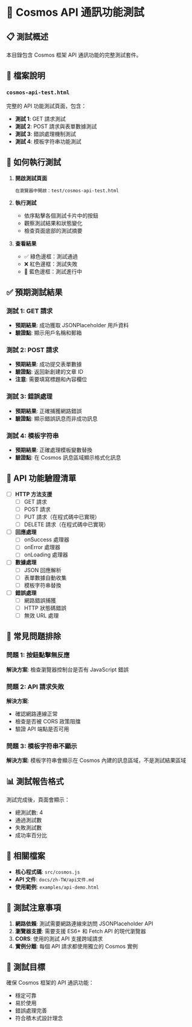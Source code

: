 # 🧪 Cosmos API 通訊功能測試

## 📋 測試概述

本目錄包含 Cosmos 框架 API 通訊功能的完整測試套件。

## 📁 檔案說明

### `cosmos-api-test.html`
完整的 API 功能測試頁面，包含：
- **測試 1**: GET 請求測試
- **測試 2**: POST 請求與表單數據測試
- **測試 3**: 錯誤處理機制測試
- **測試 4**: 模板字符串功能測試

## 🚀 如何執行測試

1. **開啟測試頁面**
   ```
   在瀏覽器中開啟：test/cosmos-api-test.html
   ```

2. **執行測試**
   - 依序點擊各個測試卡片中的按鈕
   - 觀察測試結果和狀態變化
   - 檢查頁面底部的測試摘要

3. **查看結果**
   - ✅ 綠色邊框：測試通過
   - ❌ 紅色邊框：測試失敗
   - 🔵 藍色邊框：測試進行中

## ✅ 預期測試結果

### 測試 1: GET 請求
- **預期結果**: 成功獲取 JSONPlaceholder 用戶資料
- **驗證點**: 顯示用戶名稱和郵箱

### 測試 2: POST 請求
- **預期結果**: 成功提交表單數據
- **驗證點**: 返回新創建的文章 ID
- **注意**: 需要填寫標題和內容欄位

### 測試 3: 錯誤處理
- **預期結果**: 正確捕獲網路錯誤
- **驗證點**: 顯示錯誤訊息而非成功訊息

### 測試 4: 模板字符串
- **預期結果**: 正確處理模板變數替換
- **驗證點**: 在 Cosmos 訊息區域顯示格式化訊息

## 🔧 API 功能驗證清單

- [ ] **HTTP 方法支援**
  - [ ] GET 請求
  - [ ] POST 請求
  - [ ] PUT 請求（在程式碼中已實現）
  - [ ] DELETE 請求（在程式碼中已實現）

- [ ] **回應處理**
  - [ ] onSuccess 處理器
  - [ ] onError 處理器
  - [ ] onLoading 處理器

- [ ] **數據處理**
  - [ ] JSON 回應解析
  - [ ] 表單數據自動收集
  - [ ] 模板字符串替換

- [ ] **錯誤處理**
  - [ ] 網路錯誤捕獲
  - [ ] HTTP 狀態碼錯誤
  - [ ] 無效 URL 處理

## 🐛 常見問題排除

### 問題 1: 按鈕點擊無反應
**解決方案**: 檢查瀏覽器控制台是否有 JavaScript 錯誤

### 問題 2: API 請求失敗
**解決方案**: 
- 確認網路連線正常
- 檢查是否被 CORS 政策阻擋
- 驗證 API 端點是否可用

### 問題 3: 模板字符串不顯示
**解決方案**: 模板字符串會顯示在 Cosmos 內建的訊息區域，不是測試結果區域

## 📊 測試報告格式

測試完成後，頁面會顯示：
- 總測試數: 4
- 通過測試數
- 失敗測試數
- 成功率百分比

## 🔗 相關檔案

- **核心程式碼**: `src/cosmos.js`
- **API 文件**: `docs/zh-TW/api文件.md`
- **使用範例**: `examples/api-demo.html`

## 📝 測試注意事項

1. **網路依賴**: 測試需要網路連線來訪問 JSONPlaceholder API
2. **瀏覽器支援**: 需要支援 ES6+ 和 Fetch API 的現代瀏覽器
3. **CORS**: 使用的測試 API 支援跨域請求
4. **實例分離**: 每個 API 請求都使用獨立的 Cosmos 實例

## 🎯 測試目標

確保 Cosmos 框架的 API 通訊功能：
- 穩定可靠
- 易於使用
- 錯誤處理完善
- 符合積木式設計理念
